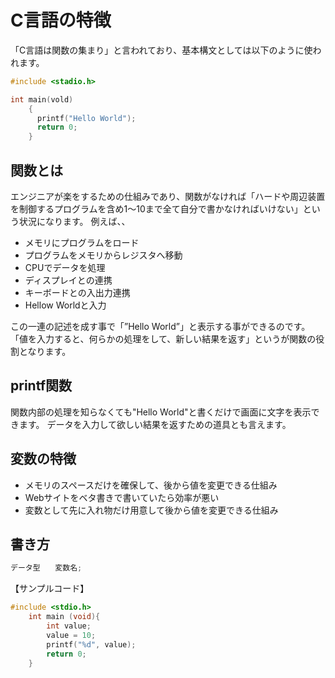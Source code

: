 # C言語の特徴

「C言語は関数の集まり」と言われており、基本構文としては以下のように使われます。

```C
#include <stadio.h>

int main(vold)
    {
      printf("Hello World");
      return 0;
    }
```

## 関数とは

エンジニアが楽をするための仕組みであり、関数がなければ「ハードや周辺装置を制御するプログラムを含め1〜10まで全て自分で書かなければいけない」という状況になります。
例えば、、
- メモリにプログラムをロード
- プログラムをメモリからレジスタへ移動
- CPUでデータを処理
- ディスプレイとの連携
- キーボードとの入出力連携
- Hellow Worldと入力

この一連の記述を成す事で「”Hello World”」と表示する事ができるのです。
「値を入力すると、何らかの処理をして、新しい結果を返す」というが関数の役割となります。


## printf関数

関数内部の処理を知らなくても"Hello World"と書くだけで画面に文字を表示できます。
データを入力して欲しい結果を返すための道具とも言えます。

## 変数の特徴

- メモリのスペースだけを確保して、後から値を変更できる仕組み
- Webサイトをベタ書きで書いていたら効率が悪い
- 変数として先に入れ物だけ用意して後から値を変更できる仕組み

## 書き方

```C
データ型　　変数名;
```

【サンプルコード】
```C
#include <stdio.h>
    int main (void){
        int value;
        value = 10;
        printf("%d", value);
        return 0;
    }
```
    














